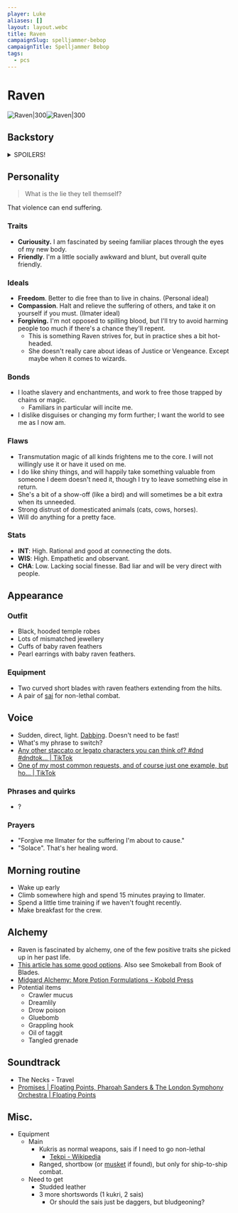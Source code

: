```yaml
---
player: Luke
aliases: []
layout: layout.webc
title: Raven
campaignSlug: spelljammer-bebop
campaignTitle: Spelljammer Bebop
tags:
  - pcs
---
```

# Raven

![Raven|300](_files/portrait.png)![Raven|300](_files/full-body-token.png)

## Backstory
<details>
  <summary>SPOILERS!</summary>
  <ul>
	  <li>Raven was originally a fey spirit. At some point she was bound by a wizard as their familiar. The wizard was cruel and evil, and she did his bidding as a familiar for a very long time.</li>
	<li>During her time in captivity she learnt about the teachings of Ilmater. She broke her bond with her master, replacing it with a pledge of service to Ilmater. Part of the bargain was providing me with a new form to more easily hide from my past.</li>
	<li>Transformed into a young teenager, Raven fled to Bral. She found refuge at the Temple of Ilmater, and ended up becoming an acolyte there. While she was trained as a cleric initially, her skills led her to a different role as a Blade of Ilmater, using her roguish skills to protect the suffering and oppressed.</li>
	<li>Raven spent years coming to terms with her transformation, both physical and psychologically. As a fey spirit she had absolute freedom, as a familiar she had none, and as a human she has struggled to find a balance. Understanding human behaviour has been a particular challenge.</li>
	<li>She has been on Bral for about a decade. Around 5 years ago she met Swan, and they became fast friends. In more recent years she has worked some jobs with Swan and Kez.</li>
		</ul>
</details>

## Personality

> What is the lie they tell themself?

That violence can end suffering.
### Traits

- **Curiousity.** I am fascinated by seeing familiar places through the eyes of my new body.
- **Friendly**. I'm a little socially awkward and blunt, but overall quite friendly.
### Ideals

- **Freedom**. Better to die free than to live in chains. (Personal ideal)
- **Compassion**. Halt and relieve the suffering of others, and take it on yourself if you must. (Ilmater ideal)
- **Forgiving.** I'm not opposed to spilling blood, but I'll try to avoid harming people too much if there's a chance they'll repent.
	- This is something Raven strives for, but in practice shes a bit hot-headed.
	- She doesn't really care about ideas of Justice or Vengeance. Except maybe when it comes to wizards.
### Bonds

- I loathe slavery and enchantments, and work to free those trapped by chains or magic.
	- Familiars in particular will incite me.
- I dislike disguises or changing my form further; I want the world to see me as I now am.

### Flaws

- Transmutation magic of all kinds frightens me to the core. I will not willingly use it or have it used on me.
- I do like shiny things, and will happily take something valuable from someone I deem doesn't need it, though I try to leave something else in return.
- She's a bit of a show-off (like a bird) and will sometimes be a bit extra when its unneeded.
- Strong distrust of domesticated animals (cats, cows, horses).
- Will do anything for a pretty face.

### Stats

- **INT**: High. Rational and good at connecting the dots.
- **WIS**: High. Empathetic and observant.
- **CHA**: Low. Lacking social finesse. Bad liar and will be very direct with people.

## Appearance

### Outfit

- Black, hooded temple robes
- Lots of mismatched jewellery
- Cuffs of baby raven feathers
- Pearl earrings with baby raven feathers.

### Equipment

- Two curved short blades with raven feathers extending from the hilts.
- A pair of [sai](<https://en.wikipedia.org/wiki/Sai_(weapon)>) for non-lethal combat.

## Voice

- Sudden, direct, light. [Dabbing](https://youtu.be/FVmAEezr6ao?t=217). Doesn't need to be fast!
- What's my phrase to switch?
- [Any other staccato or legato characters you can think of? #dnd #dndtok... | TikTok](https://www.tiktok.com/@howtodovoices/video/7274323279924530464)
- [One of my most common requests, and of course just one example, but ho... | TikTok](https://www.tiktok.com/@howtodovoices/video/7261310330838502683)
### Phrases and quirks

- ?
### Prayers

- "Forgive me Ilmater for the suffering I'm about to cause."
- "Solace". That's her healing word.

## Morning routine

- Wake up early
- Climb somewhere high and spend 15 minutes praying to Ilmater.
- Spend a little time training if we haven't fought recently.
- Make breakfast for the crew.

## Alchemy

- Raven is fascinated by alchemy, one of the few positive traits she picked up in her past life.
- [This article has some good options](https://blackcitadelrpg.com/alchemist-supplies-5e/). Also see Smokeball from Book of Blades.
- [Midgard Alchemy: More Potion Formulations - Kobold Press](https://koboldpress.com/midgard-alchemy-more-potion-formulations/)
- Potential items
	- Crawler mucus
	- Dreamlily
	- Drow poison
	- Gluebomb
	- Grappling hook
	- Oil of taggit
	- Tangled grenade

## Soundtrack

- The Necks - Travel
- [Promises | Floating Points, Pharoah Sanders & The London Symphony Orchestra | Floating Points](https://floatingpoints.bandcamp.com/album/promises)

## Misc.
- Equipment
	- Main
		- Kukris as normal weapons, sais if I need to go non-lethal
			- [Tekpi - Wikipedia](https://en.wikipedia.org/wiki/Tekpi)
		- Ranged, shortbow (or [musket](https://www.dndbeyond.com/equipment/musket) if found), but only for ship-to-ship combat.
	- Need to get
		- Studded leather
		- 3 more shortswords (1 kukri, 2 sais)
			- Or should the sais just be daggers, but bludgeoning?
